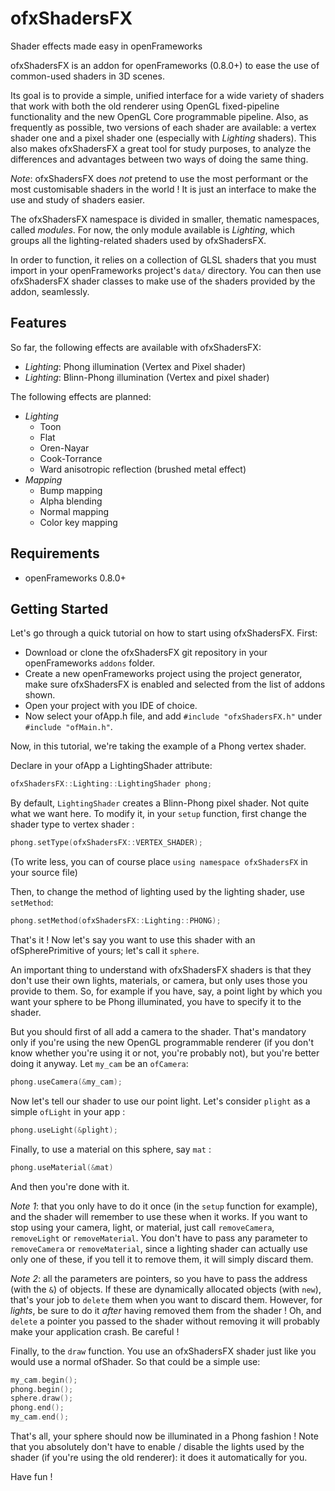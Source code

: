ofxShadersFX
============

Shader effects made easy in openFrameworks

ofxShadersFX is an addon for openFrameworks (0.8.0+) to ease the use of common-used shaders in 3D scenes.

Its goal is to provide a simple, unified interface for a wide variety of shaders that work with both the old renderer using OpenGL fixed-pipeline functionality and the new OpenGL Core programmable pipeline.
Also, as frequently as possible, two versions of each shader are available: a vertex shader one and a pixel shader one (especially with *Lighting* shaders). This also makes ofxShadersFX a great tool for study purposes, to analyze the differences and advantages between two ways of doing the same thing.

*Note*: ofxShadersFX does *not* pretend to use the most performant or the most customisable shaders in the world ! It is just an interface to make the use and study of shaders easier.

The ofxShadersFX namespace is divided in smaller, thematic namespaces, called *modules*. For now, the only module available is *Lighting*, which groups all the lighting-related shaders used by ofxShadersFX.

In order to function, it relies on a collection of GLSL shaders that you must import in your openFrameworks project's `data/` directory. You can then use ofxShadersFX shader classes to make use of the shaders provided by the addon, seamlessly.


Features
--------

So far, the following effects are available with ofxShadersFX:
- *Lighting*: Phong illumination (Vertex and Pixel shader)
- *Lighting*: Blinn-Phong illumination (Vertex and pixel shader)

The following effects are planned:
- *Lighting*
    - Toon
    - Flat
    - Oren-Nayar
    - Cook-Torrance
    - Ward anisotropic reflection (brushed metal effect)
- *Mapping*
    - Bump mapping
    - Alpha blending
    - Normal mapping
    - Color key mapping


Requirements
------------

- openFrameworks 0.8.0+


Getting Started
---------------

Let's go through a quick tutorial on how to start using ofxShadersFX. First:

- Download or clone the ofxShadersFX git repository in your openFrameworks `addons` folder.
- Create a new openFrameworks project using the project generator, make sure ofxShadersFX is enabled and selected from the list of addons shown.
- Open your project with you IDE of choice.
- Now select your ofApp.h file, and add `#include "ofxShadersFX.h"` under `#include "ofMain.h"`.

Now, in this tutorial, we're taking the example of a Phong vertex shader.

Declare in your ofApp a LightingShader attribute:

```cpp
ofxShadersFX::Lighting::LightingShader phong;
```

By default, ```LightingShader``` creates a Blinn-Phong pixel shader. Not quite what we want here. To modify it, in your ```setup``` function, first change the shader type to vertex shader :

```cpp
phong.setType(ofxShadersFX::VERTEX_SHADER);
```

(To write less, you can of course place ```using namespace ofxShadersFX``` in your source file)

Then, to change the method of lighting used by the lighting shader, use ```setMethod```:

```cpp
phong.setMethod(ofxShadersFX::Lighting::PHONG);
```

That's it ! Now let's say you want to use this shader with an ofSpherePrimitive of yours; let's call it ```sphere```.

An important thing to understand with ofxShadersFX shaders is that they don't use their own lights, materials, or camera, but only uses those you provide to them. So, for example if you have, say, a point light by which you want your sphere to be Phong illuminated, you have to specify it to the shader.

But you should first of all add a camera to the shader. That's mandatory only if you're using the new OpenGL programmable renderer (if you don't know whether you're using it or not, you're probably not), but you're better doing it anyway. Let ```my_cam``` be an ```ofCamera```:

```cpp
phong.useCamera(&my_cam);
```

Now let's tell our shader to use our point light. Let's consider ```plight``` as a simple ```ofLight``` in your app :

```cpp
phong.useLight(&plight);
```

Finally, to use a material on this sphere, say ```mat``` :

```cpp
phong.useMaterial(&mat)
```

And then you're done with it.

*Note 1*: that you only have to do it once (in the ```setup``` function for example), and the shader will remember to use these when it works. If you want to stop using your camera, light, or material, just call ```removeCamera```, ```removeLight``` or ```removeMaterial```. You don't have to pass any parameter to ```removeCamera``` or ```removeMaterial```, since a lighting shader can actually use only one of these, if you tell it to remove them, it will simply discard them.

*Note 2*: all the parameters are pointers, so you have to pass the address (with the ```&```) of objects. If these are dynamically allocated objects (with ```new```), that's your job to ```delete``` them when you want to discard them. However, for *lights*, be sure to do it *after* having removed them from the shader ! Oh, and ```delete``` a pointer you passed to the shader without removing it will probably make your application crash. Be careful !

Finally, to the ```draw``` function. You use an ofxShadersFX shader just like you would use a normal ofShader. So that could be a simple use:

```cpp
my_cam.begin();
phong.begin();
sphere.draw();
phong.end();
my_cam.end();
```

That's all, your sphere should now be illuminated in a Phong fashion ! Note that you absolutely don't have to enable / disable the lights used by the shader (if you're using the old renderer): it does it automatically for you.

Have fun !
